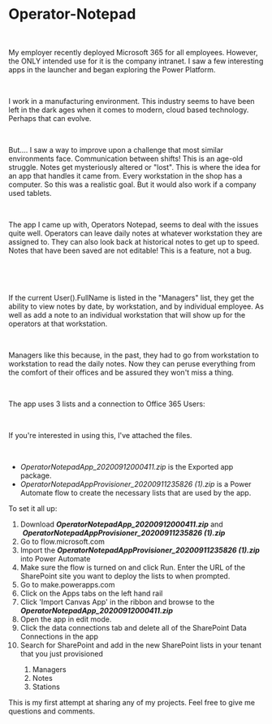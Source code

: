 # Operator-Notepad
<p>&nbsp;</p>
<p>My employer recently deployed Microsoft 365 for all employees. However, the ONLY intended use for it is the company intranet. I saw a few interesting apps in the launcher and began exploring the Power Platform.</p>
<p>&nbsp;</p>
<p>I work in a manufacturing environment. This industry seems to have been left in the dark ages when it comes to modern, cloud based technology. Perhaps that can evolve.</p>
<p>&nbsp;</p>
<p>But.... I saw a way to improve upon a challenge that most similar environments face. Communication between shifts! This is an age-old struggle. Notes get mysteriously altered or "lost". This is where the idea for an app that handles it came from. Every workstation in the shop has a computer. So this was a realistic goal. But it would also work if a company used tablets.</p>
<p>&nbsp;</p>
<p>The app I came up with, Operators Notepad, seems to deal with the issues quite well. Operators can leave daily notes at whatever workstation they are assigned to. They can also look back at historical notes to get up to speed. Notes that have been saved are not editable! This is a feature, not a bug.</p>
<p>&nbsp;</p>
<p>&nbsp;</p>
<p>If the current User().FullName is listed in the "Managers" list, they get the ability to view notes by date, by workstation, and by individual employee. As well as add a note to an individual workstation that will show up for the operators at that workstation.</p>
<p>&nbsp;</p>
<p>Managers like this because, in the past, they had to go from workstation to workstation to read the daily notes. Now they can peruse everything from the comfort of their offices and be assured they won't miss a thing.</p>
<p>&nbsp;</p>
<p>The app uses 3 lists and a connection to Office 365 Users:</p>
<p>&nbsp;</p>
<p>If you're interested in using this, I've attached the files.</p>
<p>&nbsp;</p>
<ul>
<li><em>OperatorNotepadApp_20200912000411.zip</em> is the Exported app package.</li>
<li><em>OperatorNotepadAppProvisioner_20200911235826 (1).zip</em> is a Power Automate flow to create the necessary lists that are used by the app.</li>
</ul>
<p>To set it all up:</p>
<ol>
<li>Download&nbsp;<strong><em>OperatorNotepadApp_20200912000411.zip</em></strong> and &nbsp;<strong><em>OperatorNotepadAppProvisioner_20200911235826 (1).zip</em></strong></li>
<li>Go to flow.microsoft.com</li>
<li>Import the <strong><em>OperatorNotepadAppProvisioner_20200911235826 (1).zip</em></strong> into Power Automate</li>
<li>Make sure the flow is turned on and click Run. Enter the URL of the SharePoint site you want to deploy the lists to when prompted.</li>
<li>Go to make.powerapps.com</li>
<li>Click on the Apps tabs on the left hand rail</li>
<li>Click 'Import Canvas App' in the ribbon and browse to the <strong><em>OperatorNotepadApp_20200912000411.zip</em></strong></li>
<li>Open the app in edit mode.</li>
<li>Click the data connections tab and delete all of the SharePoint Data Connections in the app</li>
<li>Search for SharePoint and add in the new SharePoint lists in your tenant that you just provisioned</li>
<ol>
<li>Managers</li>
<li>Notes</li>
<li>Stations</li>
</ol>
</ol>
<p>This is my first attempt at sharing any of my projects. Feel free to give me questions and comments.</p>
